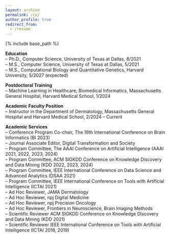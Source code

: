 ```yaml
---
layout: archive
permalink: /cv/
author_profile: true
redirect_from:
  - /resume
---
```


{% include base_path %}

**Education**    
– Ph.D., Computer Science, University of Texas at Dallas, 8/2021    
– M.S., Computer Science, University of Texas at Dallas, 5/2021    
– M.S., Computational Biology and Quantitative Genetics, Harvard University, 5/2027 (expected)    

**Postdoctoral Training**    
– Machine Learning in Healthcare; Biomedical Informatics, Massachusetts General Hospital, Harvard Medical School, 1/2024    
  
**Academic Faculty Position**    
– Instructor in the Department of Dermatology, Massachusetts General Hospital and Harvard Medical School, 2/2024 – Current    

**Academic Services**    
– Conference Program Co-chair, The 16th International Conference on Brain Informatics (BI 2023)     
– Journal Associate Editor, Digital Transformation and Society     
– Program Committee, The AAAI Conference on Artificial Intelligence (AAAI 2021, 2022, 2023, 2024)    
– Program Committee, ACM SIGKDD Conference on Knowledge Discovery and Data Mining (KDD 2022, 2023, 2024)    
– Program Committee, IEEE International Conference on Data Science and Advanced Analytics (DSAA 2021)    
– Program Committee, IEEE International Conference on Tools with Artificial Intelligence (ICTAI 2021)    
– Ad Hoc Reviewer, JAMA Dermatology    
– Ad Hoc Reviewer, npj Digital Medicine    
– Ad Hoc Reviewer, npj Precision Oncology    
– Ad Hoc Reviewer, Frontiers in Neuroscience, Brain Imaging Methods    
– Scientific Reviewer ACM SIGKDD Conference on Knowledge Discovery and Data Mining (KDD 2021)    
– Scientific Reviewer IEEE International Conference on Tools with Artificial Intelligence (ICTAI 2018, 2019)    


